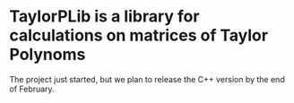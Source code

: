 TaylorPLib is a library for calculations on matrices of Taylor Polynoms
=======================================================================

The project just started, but we plan to release the C++ version by the end of February.